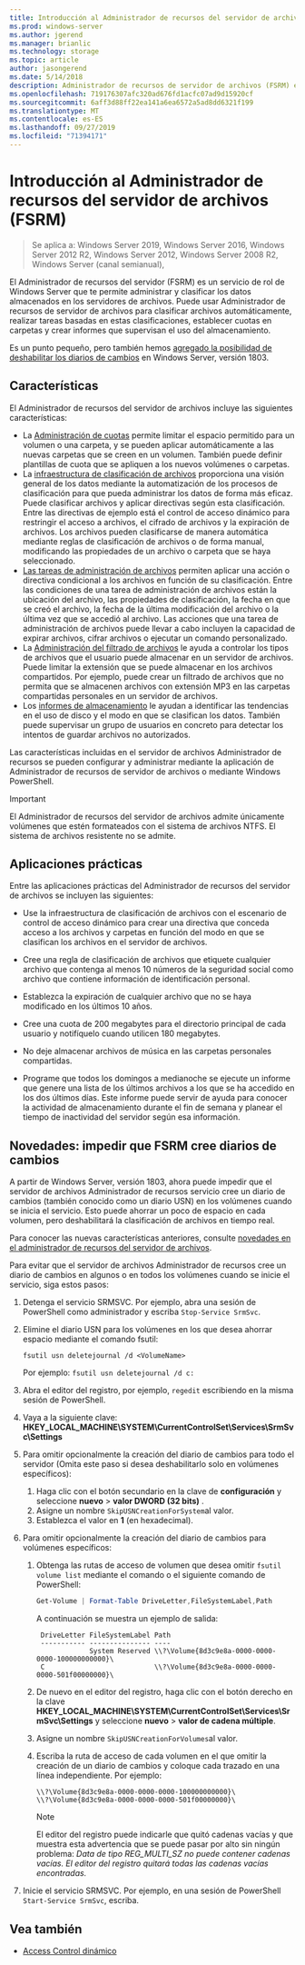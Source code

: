 ```yaml
---
title: Introducción al Administrador de recursos del servidor de archivos (FSRM)
ms.prod: windows-server
ms.author: jgerend
ms.manager: brianlic
ms.technology: storage
ms.topic: article
author: jasongerend
ms.date: 5/14/2018
description: Administrador de recursos de servidor de archivos (FSRM) es una herramienta que permite administrar y clasificar los datos en un servidor de archivos de Windows Server.
ms.openlocfilehash: 719176307afc320ad676fd1acfc07ad9d15920cf
ms.sourcegitcommit: 6aff3d88ff22ea141a6ea6572a5ad8dd6321f199
ms.translationtype: MT
ms.contentlocale: es-ES
ms.lasthandoff: 09/27/2019
ms.locfileid: "71394171"
---
```

# <a name="file-server-resource-manager-fsrm-overview"></a>Introducción al Administrador de recursos del servidor de archivos (FSRM)

> Se aplica a: Windows Server 2019, Windows Server 2016, Windows Server 2012 R2, Windows Server 2012, Windows Server 2008 R2, Windows Server (canal semianual), 

El Administrador de recursos del servidor (FSRM) es un servicio de rol de Windows Server que te permite administrar y clasificar los datos almacenados en los servidores de archivos. Puede usar Administrador de recursos de servidor de archivos para clasificar archivos automáticamente, realizar tareas basadas en estas clasificaciones, establecer cuotas en carpetas y crear informes que supervisan el uso del almacenamiento.

Es un punto pequeño, pero también hemos [agregado la posibilidad de deshabilitar los diarios de cambios](#whats-new) en Windows Server, versión 1803.

## <a name="features"></a>Características

El Administrador de recursos del servidor de archivos incluye las siguientes características:

-   La [Administración de cuotas](quota-management.md) permite limitar el espacio permitido para un volumen o una carpeta, y se pueden aplicar automáticamente a las nuevas carpetas que se creen en un volumen. También puede definir plantillas de cuota que se apliquen a los nuevos volúmenes o carpetas.  
-   La [infraestructura de clasificación de archivos](classification-management.md) proporciona una visión general de los datos mediante la automatización de los procesos de clasificación para que pueda administrar los datos de forma más eficaz. Puede clasificar archivos y aplicar directivas según esta clasificación. Entre las directivas de ejemplo está el control de acceso dinámico para restringir el acceso a archivos, el cifrado de archivos y la expiración de archivos. Los archivos pueden clasificarse de manera automática mediante reglas de clasificación de archivos o de forma manual, modificando las propiedades de un archivo o carpeta que se haya seleccionado.
-   [Las tareas de administración de archivos](file-management-tasks.md) permiten aplicar una acción o directiva condicional a los archivos en función de su clasificación. Entre las condiciones de una tarea de administración de archivos están la ubicación del archivo, las propiedades de clasificación, la fecha en que se creó el archivo, la fecha de la última modificación del archivo o la última vez que se accedió al archivo. Las acciones que una tarea de administración de archivos puede llevar a cabo incluyen la capacidad de expirar archivos, cifrar archivos o ejecutar un comando personalizado.
-   La [Administración del filtrado de archivos](file-screening-management.md) le ayuda a controlar los tipos de archivos que el usuario puede almacenar en un servidor de archivos. Puede limitar la extensión que se puede almacenar en los archivos compartidos. Por ejemplo, puede crear un filtrado de archivos que no permita que se almacenen archivos con extensión MP3 en las carpetas compartidas personales en un servidor de archivos.
-   Los [informes de almacenamiento](storage-reports-management.md) le ayudan a identificar las tendencias en el uso de disco y el modo en que se clasifican los datos. También puede supervisar un grupo de usuarios en concreto para detectar los intentos de guardar archivos no autorizados.  
  
Las características incluidas en el servidor de archivos Administrador de recursos se pueden configurar y administrar mediante la aplicación de Administrador de recursos de servidor de archivos o mediante Windows PowerShell.
  
> [!IMPORTANT]
>  El Administrador de recursos del servidor de archivos admite únicamente volúmenes que estén formateados con el sistema de archivos NTFS. El sistema de archivos resistente no se admite.  
  
## <a name="practical-applications"></a>Aplicaciones prácticas  
 Entre las aplicaciones prácticas del Administrador de recursos del servidor de archivos se incluyen las siguientes:  
  
-   Use la infraestructura de clasificación de archivos con el escenario de control de acceso dinámico para crear una directiva que conceda acceso a los archivos y carpetas en función del modo en que se clasifican los archivos en el servidor de archivos.  
  
-   Cree una regla de clasificación de archivos que etiquete cualquier archivo que contenga al menos 10 números de la seguridad social como archivo que contiene información de identificación personal.  
  
-   Establezca la expiración de cualquier archivo que no se haya modificado en los últimos 10 años.  
  
-   Cree una cuota de 200 megabytes para el directorio principal de cada usuario y notifíquelo cuando utilicen 180 megabytes.  
  
-   No deje almacenar archivos de música en las carpetas personales compartidas.  
  
-   Programe que todos los domingos a medianoche se ejecute un informe que genere una lista de los últimos archivos a los que se ha accedido en los dos últimos días. Este informe puede servir de ayuda para conocer la actividad de almacenamiento durante el fin de semana y planear el tiempo de inactividad del servidor según esa información.  

## <a name="whats-new"></a>Novedades: impedir que FSRM cree diarios de cambios

A partir de Windows Server, versión 1803, ahora puede impedir que el servidor de archivos Administrador de recursos servicio cree un diario de cambios (también conocido como un diario USN) en los volúmenes cuando se inicia el servicio. Esto puede ahorrar un poco de espacio en cada volumen, pero deshabilitará la clasificación de archivos en tiempo real.

Para conocer las nuevas características anteriores, consulte [novedades en el administrador de recursos del servidor de archivos](https://technet.microsoft.com/library/dn383587.aspx).

Para evitar que el servidor de archivos Administrador de recursos cree un diario de cambios en algunos o en todos los volúmenes cuando se inicie el servicio, siga estos pasos: 

1. Detenga el servicio SRMSVC. Por ejemplo, abra una sesión de PowerShell como administrador y escriba `Stop-Service SrmSvc`.
2. Elimine el diario USN para los volúmenes en los que desea ahorrar espacio mediante el comando fsutil: 

      ```
      fsutil usn deletejournal /d <VolumeName>
      ```
    Por ejemplo: `fsutil usn deletejournal /d c:`

3. Abra el editor del registro, por ejemplo, `regedit` escribiendo en la misma sesión de PowerShell.
4. Vaya a la siguiente clave: **HKEY_LOCAL_MACHINE\SYSTEM\CurrentControlSet\Services\SrmSvc\Settings**
5. Para omitir opcionalmente la creación del diario de cambios para todo el servidor (Omita este paso si desea deshabilitarlo solo en volúmenes específicos):
    1. Haga clic con el botón secundario en la clave de **configuración** y seleccione **nuevo** > **valor DWORD (32 bits)** . 
    1. Asigne un nombre `SkipUSNCreationForSystem`al valor.
    1. Establezca el valor en **1** (en hexadecimal).
6. Para omitir opcionalmente la creación del diario de cambios para volúmenes específicos:
    1. Obtenga las rutas de acceso de volumen que desea omitir `fsutil volume list` mediante el comando o el siguiente comando de PowerShell:
        ```PowerShell
        Get-Volume | Format-Table DriveLetter,FileSystemLabel,Path
        ```
       A continuación se muestra un ejemplo de salida:

       ```
        DriveLetter FileSystemLabel Path
        ----------- --------------- ----
                    System Reserved \\?\Volume{8d3c9e8a-0000-0000-0000-100000000000}\
        C                           \\?\Volume{8d3c9e8a-0000-0000-0000-501f00000000}\
       ```
    2. De nuevo en el editor del registro, haga clic con el botón derecho en la clave **HKEY_LOCAL_MACHINE\SYSTEM\CurrentControlSet\Services\SrmSvc\Settings** y seleccione **nuevo** > **valor de cadena múltiple**.
    3. Asigne un nombre `SkipUSNCreationForVolumes`al valor.
    4. Escriba la ruta de acceso de cada volumen en el que omitir la creación de un diario de cambios y coloque cada trazado en una línea independiente. Por ejemplo:

        ```
        \\?\Volume{8d3c9e8a-0000-0000-0000-100000000000}\
        \\?\Volume{8d3c9e8a-0000-0000-0000-501f00000000}\
        ```

        > [!NOTE] 
        > El editor del registro puede indicarle que quitó cadenas vacías y que muestra esta advertencia que se puede pasar por alto sin ningún problema: *Data de tipo REG_MULTI_SZ no puede contener cadenas vacías. El editor del registro quitará todas las cadenas vacías encontradas.*

7. Inicie el servicio SRMSVC. Por ejemplo, en una sesión de PowerShell `Start-Service SrmSvc`, escriba.



## <a name="see-also"></a>Vea también

- [Access Control dinámico](https://technet.microsoft.com/library/dn408191(v=ws.11).aspx) 